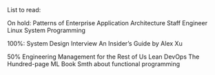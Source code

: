 List to read:

On hold:
Patterns of Enterprise Application Architecture
Staff Engineer
Linux System Programming

100%:
System Design Interview An Insider’s Guide by Alex Xu

50%
Engineering Management for the Rest of Us
Lean DevOps
The Hundred-page ML Book
Smth about functional programming
